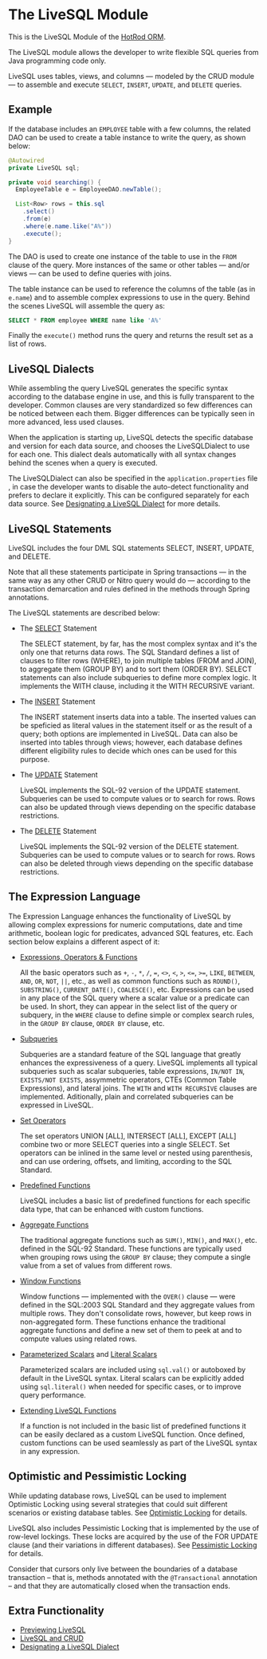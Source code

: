 # The LiveSQL Module

This is the LiveSQL Module of the [HotRod ORM](../README.md).

The LiveSQL module allows the developer to write flexible SQL queries from Java programming code only.

LiveSQL uses tables, views, and columns &mdash; modeled by the CRUD module &mdash; to assemble and execute
`SELECT`, `INSERT`, `UPDATE`, and `DELETE` queries.


## Example

If the database includes an `EMPLOYEE` table with a few columns, the related DAO can be used to create a table instance to write the query,
as shown below:

```java
@Autowired
private LiveSQL sql;

private void searching() {
  EmployeeTable e = EmployeeDAO.newTable();

  List<Row> rows = this.sql
    .select()
    .from(e)
    .where(e.name.like("A%"))
    .execute();
}
```

The DAO is used to create one instance of the table to use in the `FROM` clause of the query. More
instances of the same or other tables &mdash; and/or views &mdash; can be used to define queries with joins.

The table instance can be used to reference the columns of the table (as in `e.name`) and to
assemble complex expressions to use in the query. Behind the scenes LiveSQL will assemble the query as:

```sql
SELECT * FROM employee WHERE name like 'A%'
```

Finally the `execute()` method runs the query and returns the result set as a list of rows.

## LiveSQL Dialects

While assembling the query LiveSQL generates the specific syntax according to the database engine in use, and this is fully transparent to the developer. Common clauses are very standardized so few differences can be noticed between each them. Bigger differences can be typically seen in more advanced, less used clauses.

When the application is starting up, LiveSQL detects the specific database and version for each data source, and chooses the LiveSQLDialect to use for each one. This dialect deals automatically with all syntax changes behind the scenes when a query is executed.

The LiveSQLDialect can also be specified in the `application.properties` file , in case the developer
wants to disable the auto-detect functionality and prefers to declare it explicitly. This can be configured separately for each data source. See [Designating a LiveSQL Dialect](designating-a-livesql-dialect.md) for more details.


## LiveSQL Statements

LiveSQL includes the four DML SQL statements SELECT, INSERT, UPDATE, and DELETE.

Note that all these statements participate in Spring transactions &mdash; in the same way as any other CRUD or Nitro query would do &mdash; according to the transaction demarcation and rules defined in the methods through Spring annotations.

The LiveSQL statements are described below:

- The [SELECT](./syntax/select.md) Statement

    The SELECT statement, by far, has the most complex syntax and it's the only one that returns data rows. The SQL Standard defines a list of clauses to filter rows (WHERE), to join multiple tables (FROM and JOIN), to aggregate them (GROUP BY) and to sort them (ORDER BY). SELECT statements can also include subqueries to define more complex logic. It implements the WITH clause, including it the WITH RECURSIVE variant.

- The [INSERT](./syntax/insert.md) Statement

    The INSERT statement inserts data into a table. The inserted values can be speficied as literal values in the statement itself or as the result of a query; both options are implemented in LiveSQL. Data can also be inserted into tables through views; however, each database defines different eligibility rules to decide which ones can be used for this purpose.

- The [UPDATE](./syntax/update.md) Statement

    LiveSQL implements the SQL-92 version of the UPDATE statement. Subqueries can be used to compute values or to search for rows. Rows can also be updated through views depending on the specific database restrictions.

- The [DELETE](./syntax/delete.md) Statement

    LiveSQL implements the SQL-92 version of the DELETE statement. Subqueries can be used to compute values or to search for rows. Rows can also be deleted through views depending on the specific database restrictions.

## The Expression Language

The Expression Language enhances the functionality of LiveSQL by allowing complex expressions for numeric computations, date and time arithmetic, boolean logic for predicates, advanced SQL features, etc. Each section below explains a different aspect of it:

- [Expressions, Operators &amp; Functions](./syntax/expressions.md)

    All the basic operators such as `+`, `-`, `*`, `/`, `=`, `<>`, `<`, `>`, `<=`, `>=`, `LIKE`, `BETWEEN`, `AND`, `OR`, `NOT`, `||`, etc., as well as common functions such as `ROUND()`,
`SUBSTRING()`, `CURRENT_DATE()`, `COALESCE()`, etc. Expressions can be used in any place of the SQL query where a scalar value or a predicate can be used. In short, they can appear in the select list of the query or subquery, in the `WHERE` clause to define simple or complex search rules, in the `GROUP BY` clause, `ORDER BY` clause, etc.

- [Subqueries](./syntax/subqueries.md)

    Subqueries are a standard feature of the SQL language that greatly enhances the expressiveness of a query. LiveSQL implements all typical subqueries such as scalar subqueries, table expressions, `IN/NOT IN`, `EXISTS/NOT EXISTS`, assymmetric operators, CTEs (Common Table Expressions), and lateral joins. The `WITH` and `WITH RECURSIVE` clauses are implemented. Aditionally, plain and correlated subqueries can be expressed in LiveSQL.

- [Set Operators](./syntax/set-operators.md)

    The set operators UNION [ALL], INTERSECT [ALL], EXCEPT [ALL] combine two or more SELECT queries into a single SELECT. Set operators can be inlined in the same level or nested using parenthesis, and can use ordering, offsets, and limiting, according to the SQL Standard.

- [Predefined Functions](./syntax/expressions.md)

    LiveSQL includes a basic list of predefined functions for each specific data type, that can be enhanced with custom functions.

- [Aggregate Functions](./syntax/aggregate-functions.md)

    The traditional aggregate functions such as `SUM()`, `MIN()`, and `MAX()`, etc. defined in the SQL-92 Standard. These functions are typically used when grouping rows using the `GROUP BY` clause; they compute a single value from a set of values from different rows.

- [Window Functions](./syntax/window-functions.md)

    Window functions &mdash; implemented with the `OVER()` clause &mdash; were defined in the SQL:2003 SQL Standard and they aggregate values from multiple rows. They don't consolidate rows, however, but keep rows in non-aggregated form. These functions enhance the traditional aggregate functions and define a new set of them to peek at and to compute values using related rows.

- [Parameterized Scalars](./syntax/expressions.md#boxing-scalars) and [Literal Scalars](./syntax/literals.md)

    Parameterized scalars are included using `sql.val()` or autoboxed by default in the LiveSQL syntax. Literal scalars can be explicitly added using `sql.literal()` when needed for specific cases, or to
improve query performance.

- [Extending LiveSQL Functions](./extending-livesql-functions.md)

    If a function is not included in the basic list of predefined functions it can be easily declared as a custom LiveSQL function. Once defined, custom functions can be used seamlessly as part of the LiveSQL syntax in any expression.


## Optimistic and Pessimistic Locking

While updating database rows, LiveSQL can be used to implement Optimistic Locking  using several
strategies that could suit different scenarios or existing database tables. See
[Optimistic Locking](optimistic-locking.md) for details.

LiveSQL also includes Pessimistic Locking that is implemented by the use of row-level lockings. These locks are
acquired by the use of the FOR UPDATE clause (and their variations in different databases). See
[Pessimistic Locking](syntax/for-update.md) for details.



Consider that cursors only live between the boundaries of a database transaction &ndash; that is, methods annotated with the
`@Transactional` annotation &ndash; and that they are automatically closed when the transaction ends.


## Extra Functionality

- [Previewing LiveSQL](./previewing-livesql.md)
- [LiveSQL and CRUD](./livesql-and-crud.md)
- [Designating a LiveSQL Dialect](designating-a-livesql-dialect.md)


